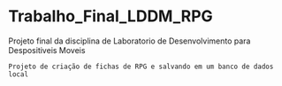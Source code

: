# Trabalho_Final_LDDM_RPG
Projeto final da disciplina de Laboratorio de Desenvolvimento para Despositiveis Moveis 

    Projeto de criação de fichas de RPG e salvando em um banco de dados local
